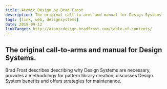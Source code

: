 ```yaml
---
title: Atomic Design by Brad Frost
description: The original call-to-arms and manual for Design Systems
tags: [link, web, designsystems]
date: 2018-09-12
linkTarget: http://atomicdesign.bradfrost.com/table-of-contents/
---
```

The original call-to-arms and manual for Design Systems.
---

Brad Frost describes describing why Design Systems are necessary, provides a methodology for pattern library creation, discusses Design System benefits and offers strategies for maintenance.
